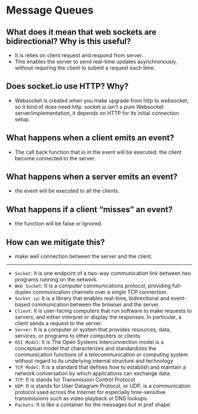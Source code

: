 # Message Queues

## What does it mean that web sockets are bidirectional? Why is this useful?
- It is relies on client request and respond from server.
- This enables the server to send real-time updates asynchronously, without requiring the client to submit a request each time.
## Does socket.io use HTTP? Why?
- Websocket is created when you make upgrade from http to websocket, so it kind of does need http. socket.io isn't a pure Websocket server/implementation, it depends on HTTP for its initial connection setup.
## What happens when a client emits an event?
-  The call back function that in in the event will be executed. the client become connected to the server.  
## What happens when a server emits an event?
- the event will be executed to all the clients.
## What happens if a client “misses” an event?
- the function will be false or Ignored.
## How can we mitigate this?
- make well connection between the server and the client.

--- 

- `Socket`: It is one endpoint of a two-way communication link between two programs running on the network.
- `Web Socket`: It is a computer communications protocol, providing full-duplex communication channels over a single TCP connection.
- `Socket.io`: It is a library that enables real-time, bidirectional and event-based communication between the browser and the server.
- `Client`: It is user-facing computers that run software to make requests to servers, and either interpret or display the responses. In particular, a client sends a request to the server.
- `Server`: It is a computer or system that provides resources, data, services, or programs to other computers or clients.
- `OSI Model`: It is The Open Systems Interconnection model is a conceptual model that characterizes and standardizes the communication functions of a telecommunication or computing system without regard to its underlying internal structure and technology
- `TCP Model`: It is a standard that defines how to establish and maintain a network conversation by which applications can exchange data.
- `TCP`: It is stands for Transmission Control Protocol
- `UDP`: It is stands for User Datagram Protocol, or UDP, is a communication protocol used across the Internet for especially time-sensitive transmissions such as video playback or DNS lookups.
- `Packets`: It is like a container for the messages but in pref shape.
